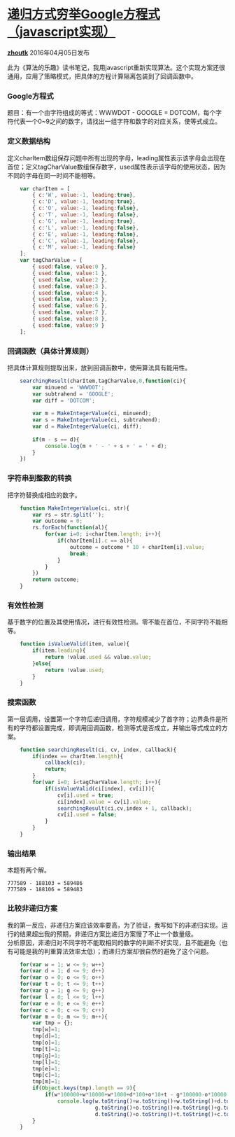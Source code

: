 # [递归方式穷举Google方程式（javascript实现）][0]



[**zhoutk**][5] 2016年04月05日发布 



此为《算法的乐趣》读书笔记，我用javascript重新实现算法。这个实现方案还很通用，应用了策略模式，把具体的方程计算隔离包装到了回调函数中。

### Google方程式

题目：有一个由字符组成的等式：WWWDOT - GOOGLE = DOTCOM，每个字符代表一个0~9之间的数字，请找出一组字符和数字的对应关系，使等式成立。

### 定义数据结构

定义charItem数组保存问题中所有出现的字母，leading属性表示该字母会出现在首位；定义tagCharValue数组保存数字，used属性表示该字母的使用状态，因为不同的字母在同一时间不能相等。

```js
    var charItem = [
        { c:'W', value:-1, leading:true},
        { c:'D', value:-1, leading:true},
        { c:'O', value:-1, leading:false},
        { c:'T', value:-1, leading:false},
        { c:'G', value:-1, leading:true},
        { c:'L', value:-1, leading:false},
        { c:'E', value:-1, leading:false},
        { c:'C', value:-1, leading:false},
        { c:'M', value:-1, leading:false}
    ];
    var tagCharValue = [
        { used:false, value:0 },
        { used:false, value:1 },
        { used:false, value:2 },
        { used:false, value:3 },
        { used:false, value:4 },
        { used:false, value:5 },
        { used:false, value:6 },
        { used:false, value:7 },
        { used:false, value:8 },
        { used:false, value:9 }
    ];
```
### 回调函数（具体计算规则）

把具体计算规则提取出来，放到回调函数中，使用算法具有能用性。


```js
    searchingResult(charItem,tagCharValue,0,function(ci){
        var minuend = 'WWWDOT';
        var subtrahend = 'GOOGLE';
        var diff = 'DOTCOM';
    
        var m = MakeIntegerValue(ci, minuend);
        var s = MakeIntegerValue(ci, subtrahend);
        var d = MakeIntegerValue(ci, diff);
    
        if(m - s == d){
            console.log(m + ' - ' + s + ' = ' + d);
        }
    })
```
### 字符串到整数的转换

把字符替换成相应的数字。

```js
    function MakeIntegerValue(ci, str){
        var rs = str.split('');
        var outcome = 0;
        rs.forEach(function(al){
            for(var i=0; i<charItem.length; i++){
                if(charItem[i].c == al){
                    outcome = outcome * 10 + charItem[i].value;
                    break;
                }
            }
        })
        return outcome;
    }
```
### 有效性检测

基于数字的位置及其使用情况，进行有效性检测。零不能在首位，不同字符不能相等。

```js
    function isValueValid(item, value){
        if(item.leading){
            return !value.used && value.value;
        }else{
            return !value.used;
        }
    }
```
### 搜索函数

第一层调用，设置第一个字符后递归调用，字符规模减少了首字符；边界条件是所有的字符都设置完成，即调用回调函数，检测等式是否成立，并输出等式成立的方案。

```js
    function searchingResult(ci, cv, index, callback){
        if(index == charItem.length){
            callback(ci);
            return;
        }
        for(var i=0; i<tagCharValue.length; i++){
            if(isValueValid(ci[index], cv[i])){
                cv[i].used = true;
                ci[index].value = cv[i].value;
                searchingResult(ci,cv,index + 1, callback);
                cv[i].used = false;
            }
        }
    }
```
### 输出结果

本题有两个解。

    777589 - 188103 = 589486
    777589 - 188106 = 589483

### 比较非递归方案

我的第一反应，非递归方案应该效率要高，为了验证，我写如下的非递归实现。运行的结果超出我的预期，非递归方案比递归方案慢了不止一个数量级。  
分析原因，非递归对不同字符不能取相同的数字的判断不好实现，且不能避免（也有可能是我的判重算法效率太低）；而递归方案却很自然的避免了这个问题。

```js
    for(var w = 1; w <= 9; w++)
    for(var d = 1; d <= 9; d++)
    for(var o = 0; o <= 9; o++)
    for(var t = 0; t <= 9; t++)
    for(var g = 1; g <= 9; g++)
    for(var l = 0; l <= 9; l++)
    for(var e = 0; e <= 9; e++)
    for(var c = 0; c <= 9; c++)
    for(var m = 0; m <= 9; m++){
        var tmp = {};
        tmp[w]=1;
        tmp[d]=1;
        tmp[o]=1;
        tmp[t]=1;
        tmp[g]=1;
        tmp[l]=1;
        tmp[e]=1;
        tmp[c]=1;
        tmp[m]=1;
        if(Object.keys(tmp).length == 9){
            if(w*100000+w*10000+w*1000+d*100+o*10+t - g*100000-o*10000-o*1000-g*100-l*10-e == d*100000+o*10000+t*1000+c*100+o*10+m)
                console.log(w.toString()+w.toString()+w.toString()+d.toString()+o.toString()+t.toString()+'-'+ 
                            g.toString()+o.toString()+o.toString()+g.toString()+l.toString()+e.toString()+'='+ 
                            d.toString()+o.toString()+t.toString()+c.toString()+o.toString()+m.toString());
        }
    }
```


[0]: /a/1190000004865671
[1]: /t/javascript/blogs
[2]: /t/goolge%E6%96%B9%E7%A8%8B%E5%BC%8F/blogs
[3]: /t/%E7%A9%B7%E4%B8%BE%E6%B3%95/blogs
[4]: /t/%E9%80%92%E5%BD%92/blogs
[5]: /u/zhoutk